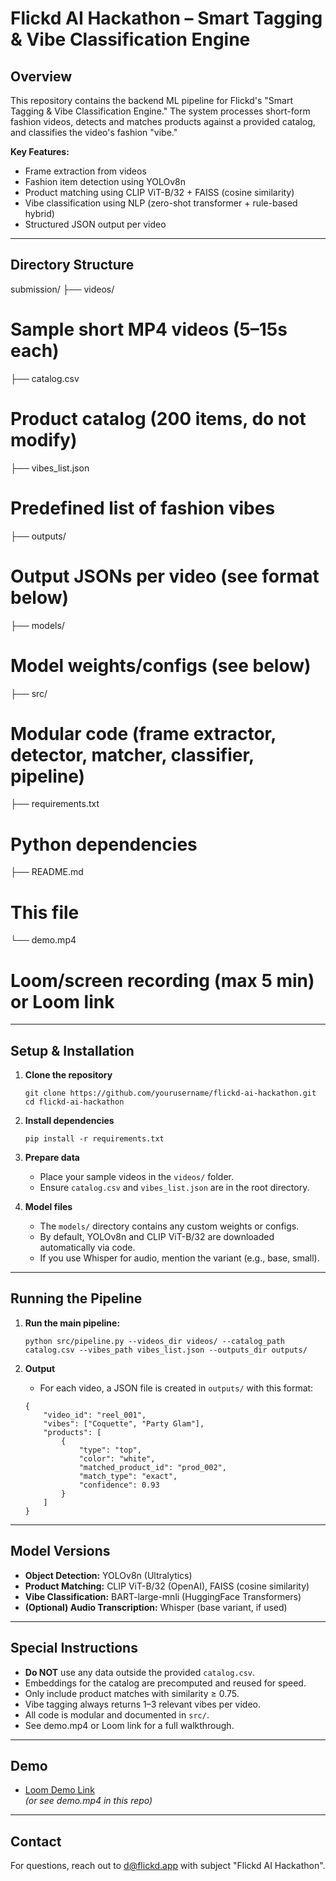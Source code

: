 # Flickd AI Hackathon – Smart Tagging & Vibe Classification Engine

## Overview

This repository contains the backend ML pipeline for Flickd's "Smart Tagging & Vibe Classification Engine." The system processes short-form fashion videos, detects and matches products against a provided catalog, and classifies the video's fashion "vibe."

**Key Features:**
- Frame extraction from videos
- Fashion item detection using YOLOv8n
- Product matching using CLIP ViT-B/32 + FAISS (cosine similarity)
- Vibe classification using NLP (zero-shot transformer + rule-based hybrid)
- Structured JSON output per video

---

## Directory Structure

submission/
├── videos/
# Sample short MP4 videos (5–15s each)
├── catalog.csv
# Product catalog (200 items, do not modify)
├── vibes_list.json
# Predefined list of fashion vibes
├── outputs/
# Output JSONs per video (see format below)
├── models/
# Model weights/configs (see below)
├── src/
# Modular code (frame extractor, detector, matcher, classifier, pipeline)
├── requirements.txt
# Python dependencies
├── README.md
# This file
└── demo.mp4
# Loom/screen recording (max 5 min) or Loom link



---

## Setup & Installation

1. **Clone the repository**
    ```
    git clone https://github.com/yourusername/flickd-ai-hackathon.git
    cd flickd-ai-hackathon
    ```

2. **Install dependencies**
    ```
    pip install -r requirements.txt
    ```

3. **Prepare data**
    - Place your sample videos in the `videos/` folder.
    - Ensure `catalog.csv` and `vibes_list.json` are in the root directory.

4. **Model files**
    - The `models/` directory contains any custom weights or configs.
    - By default, YOLOv8n and CLIP ViT-B/32 are downloaded automatically via code.
    - If you use Whisper for audio, mention the variant (e.g., base, small).

---

## Running the Pipeline

1. **Run the main pipeline:**
    ```
    python src/pipeline.py --videos_dir videos/ --catalog_path catalog.csv --vibes_path vibes_list.json --outputs_dir outputs/
    ```

2. **Output**
    - For each video, a JSON file is created in `outputs/` with this format:
    ```
    {
        "video_id": "reel_001",
        "vibes": ["Coquette", "Party Glam"],
        "products": [
            {
                "type": "top",
                "color": "white",
                "matched_product_id": "prod_002",
                "match_type": "exact",
                "confidence": 0.93
            }
        ]
    }
    ```

---

## Model Versions

- **Object Detection:** YOLOv8n (Ultralytics)
- **Product Matching:** CLIP ViT-B/32 (OpenAI), FAISS (cosine similarity)
- **Vibe Classification:** BART-large-mnli (HuggingFace Transformers)
- **(Optional) Audio Transcription:** Whisper (base variant, if used)

---

## Special Instructions

- **Do NOT** use any data outside the provided `catalog.csv`.
- Embeddings for the catalog are precomputed and reused for speed.
- Only include product matches with similarity ≥ 0.75.
- Vibe tagging always returns 1–3 relevant vibes per video.
- All code is modular and documented in `src/`.
- See demo.mp4 or Loom link for a full walkthrough.

---

## Demo

- [Loom Demo Link](https://loom.com/your-demo-link)  
  *(or see demo.mp4 in this repo)*

---

## Contact

For questions, reach out to d@flickd.app with subject "Flickd AI Hackathon".
